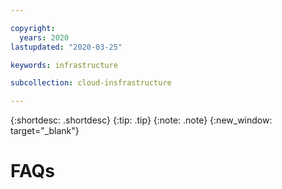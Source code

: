 ```yaml
---

copyright:
  years: 2020
lastupdated: "2020-03-25"

keywords: infrastructure

subcollection: cloud-insfrastructure

---
```


{:shortdesc: .shortdesc}
{:tip: .tip}
{:note: .note}
{:new_window: target="_blank"}

# FAQs
